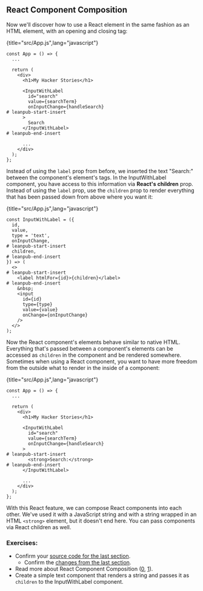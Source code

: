## React Component Composition

Now we'll discover how to use a React element in the same fashion as an HTML element, with an opening and closing tag:

{title="src/App.js",lang="javascript"}
~~~~~~~
const App = () => {
  ...

  return (
    <div>
      <h1>My Hacker Stories</h1>

      <InputWithLabel
        id="search"
        value={searchTerm}
        onInputChange={handleSearch}
# leanpub-start-insert
      >
        Search
      </InputWithLabel>
# leanpub-end-insert

      ...
    </div>
  );
};
~~~~~~~

Instead of using the `label` prop from before, we inserted the text "Search:" between the component's element's tags. In the InputWithLabel component, you have access to this information via **React's children** prop. Instead of using the `label` prop, use the `children` prop to render everything that has been passed down from above where you want it:

{title="src/App.js",lang="javascript"}
~~~~~~~
const InputWithLabel = ({
  id,
  value,
  type = 'text',
  onInputChange,
# leanpub-start-insert
  children,
# leanpub-end-insert
}) => (
  <>
# leanpub-start-insert
    <label htmlFor={id}>{children}</label>
# leanpub-end-insert
    &nbsp;
    <input
      id={id}
      type={type}
      value={value}
      onChange={onInputChange}
    />
  </>
);
~~~~~~~

Now the React component's elements behave similar to native HTML. Everything that's passed between a component's elements can be accessed as `children` in the component and be rendered somewhere. Sometimes when using a React component, you want to have more freedom from the outside what to render in the inside of a component:

{title="src/App.js",lang="javascript"}
~~~~~~~
const App = () => {
  ...

  return (
    <div>
      <h1>My Hacker Stories</h1>

      <InputWithLabel
        id="search"
        value={searchTerm}
        onInputChange={handleSearch}
      >
# leanpub-start-insert
        <strong>Search:</strong>
# leanpub-end-insert
      </InputWithLabel>

      ...
    </div>
  );
};
~~~~~~~

With this React feature, we can compose React components into each other. We've used it with a JavaScript string and with a string wrapped in an HTML `<strong>` element, but it doesn't end here. You can pass components via React children as well.

### Exercises:

* Confirm your [source code for the last section](https://codesandbox.io/s/github/the-road-to-learn-react/hacker-stories/tree/hs/React-Component-Composition).
  * Confirm the [changes from the last section](https://github.com/the-road-to-learn-react/hacker-stories/compare/hs/Reusable-React-Component...hs/React-Component-Composition?expand=1).
* Read more about React Component Composition ([0](https://www.robinwieruch.de/react-component-composition), [1](https://reactjs.org/docs/composition-vs-inheritance.html)).
* Create a simple text component that renders a string and passes it as `children` to the InputWithLabel component.
